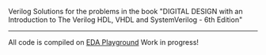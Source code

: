 Verilog Solutions for the problems in the book "DIGITAL DESIGN  with an Introduction to The Verilog HDL, VHDL and SystemVerilog - 6th Edition"

---
All code is compiled on [EDA Playground](https://www.edaplayground.com)
Work in progress!